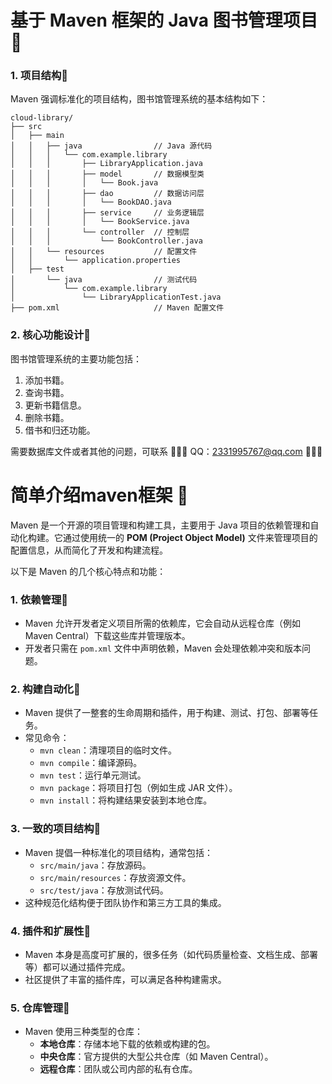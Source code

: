 

# 基于 Maven 框架的  Java  图书管理项目📌

### 1. **项目结构**🎈

Maven 强调标准化的项目结构，图书馆管理系统的基本结构如下：

```
cloud-library/
├── src
│   ├── main
│   │   ├── java                // Java 源代码
│   │   │   └── com.example.library
│   │   │       ├── LibraryApplication.java
│   │   │       ├── model       // 数据模型类
│   │   │       │   └── Book.java
│   │   │       ├── dao         // 数据访问层
│   │   │       │   └── BookDAO.java
│   │   │       ├── service     // 业务逻辑层
│   │   │       │   └── BookService.java
│   │   │       └── controller  // 控制层
│   │   │           └── BookController.java
│   │   └── resources           // 配置文件
│   │       └── application.properties
│   ├── test
│       └── java                // 测试代码
│           └── com.example.library
│               └── LibraryApplicationTest.java
├── pom.xml                     // Maven 配置文件
```

### 2. **核心功能设计**🎈

图书馆管理系统的主要功能包括：

1. 添加书籍。
2. 查询书籍。
3. 更新书籍信息。
4. 删除书籍。
5. 借书和归还功能。


需要数据库文件或者其他的问题，可联系 👛👛👛 QQ：2331995767@qq.com 👛👛👛

# 简单介绍maven框架 🎯

Maven 是一个开源的项目管理和构建工具，主要用于 Java 项目的依赖管理和自动化构建。它通过使用统一的 **POM (Project Object Model)** 文件来管理项目的配置信息，从而简化了开发和构建流程。

以下是 Maven 的几个核心特点和功能：

### 1. **依赖管理**🎈

- Maven 允许开发者定义项目所需的依赖库，它会自动从远程仓库（例如 Maven Central）下载这些库并管理版本。
- 开发者只需在 `pom.xml` 文件中声明依赖，Maven 会处理依赖冲突和版本问题。

### 2. **构建自动化**🎈

- Maven 提供了一整套的生命周期和插件，用于构建、测试、打包、部署等任务。
- 常见命令：
  - `mvn clean`：清理项目的临时文件。
  - `mvn compile`：编译源码。
  - `mvn test`：运行单元测试。
  - `mvn package`：将项目打包（例如生成 JAR 文件）。
  - `mvn install`：将构建结果安装到本地仓库。

### 3. **一致的项目结构**🎈

- Maven 提倡一种标准化的项目结构，通常包括：
  - `src/main/java`：存放源码。
  - `src/main/resources`：存放资源文件。
  - `src/test/java`：存放测试代码。
- 这种规范化结构便于团队协作和第三方工具的集成。

### 4. **插件和扩展性**🎈

- Maven 本身是高度可扩展的，很多任务（如代码质量检查、文档生成、部署等）都可以通过插件完成。
- 社区提供了丰富的插件库，可以满足各种构建需求。

### 5. **仓库管理**🎈

- Maven 使用三种类型的仓库：
  - **本地仓库**：存储本地下载的依赖或构建的包。
  - **中央仓库**：官方提供的大型公共仓库（如 Maven Central）。
  - **远程仓库**：团队或公司内部的私有仓库。
